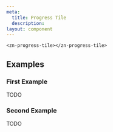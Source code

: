 ```yaml
---
meta:
  title: Progress Tile
  description:
layout: component
---
```


```html:preview
<zn-progress-tile></zn-progress-tile>
```

## Examples

### First Example

TODO

### Second Example

TODO


